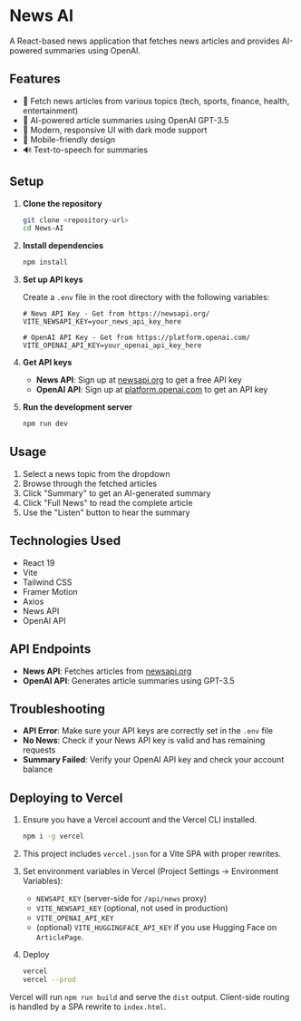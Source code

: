# News AI

A React-based news application that fetches news articles and provides AI-powered summaries using OpenAI.

## Features

- 📰 Fetch news articles from various topics (tech, sports, finance, health, entertainment)
- 🤖 AI-powered article summaries using OpenAI GPT-3.5
- 🎨 Modern, responsive UI with dark mode support
- 📱 Mobile-friendly design
- 🔊 Text-to-speech for summaries

## Setup

1. **Clone the repository**
   ```bash
   git clone <repository-url>
   cd News-AI
   ```

2. **Install dependencies**
   ```bash
   npm install
   ```

3. **Set up API keys**
   
   Create a `.env` file in the root directory with the following variables:
   
   ```env
   # News API Key - Get from https://newsapi.org/
   VITE_NEWSAPI_KEY=your_news_api_key_here
   
   # OpenAI API Key - Get from https://platform.openai.com/
   VITE_OPENAI_API_KEY=your_openai_api_key_here
   ```

4. **Get API keys**
   - **News API**: Sign up at [newsapi.org](https://newsapi.org/) to get a free API key
   - **OpenAI API**: Sign up at [platform.openai.com](https://platform.openai.com/) to get an API key

5. **Run the development server**
   ```bash
   npm run dev
   ```

## Usage

1. Select a news topic from the dropdown
2. Browse through the fetched articles
3. Click "Summary" to get an AI-generated summary
4. Click "Full News" to read the complete article
5. Use the "Listen" button to hear the summary

## Technologies Used

- React 19
- Vite
- Tailwind CSS
- Framer Motion
- Axios
- News API
- OpenAI API

## API Endpoints

- **News API**: Fetches articles from [newsapi.org](https://newsapi.org/)
- **OpenAI API**: Generates article summaries using GPT-3.5

## Troubleshooting

- **API Error**: Make sure your API keys are correctly set in the `.env` file
- **No News**: Check if your News API key is valid and has remaining requests
- **Summary Failed**: Verify your OpenAI API key and check your account balance

## Deploying to Vercel

1. Ensure you have a Vercel account and the Vercel CLI installed.
   ```bash
   npm i -g vercel
   ```

2. This project includes `vercel.json` for a Vite SPA with proper rewrites.

3. Set environment variables in Vercel (Project Settings → Environment Variables):
   - `NEWSAPI_KEY` (server-side for `/api/news` proxy)
   - `VITE_NEWSAPI_KEY` (optional, not used in production)
   - `VITE_OPENAI_API_KEY`
   - (optional) `VITE_HUGGINGFACE_API_KEY` if you use Hugging Face on `ArticlePage`.

4. Deploy
   ```bash
   vercel
   vercel --prod
   ```

Vercel will run `npm run build` and serve the `dist` output. Client-side routing is handled by a SPA rewrite to `index.html`.


